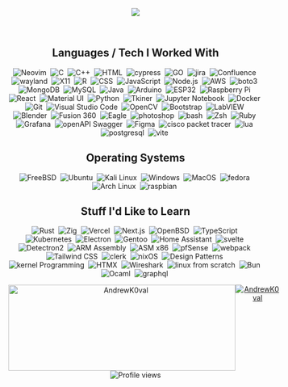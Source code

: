 


<p align="center">
    <p align="center"><img align="center" src="https://github-readme-streak-stats.herokuapp.com/?user=AndrewK0val&theme=midnight-purple"/></p>
</p>


<div>




  <br>
  
</div>


<div align="center" >

  ## Languages / Tech I Worked With



  ![Neovim](https://img.shields.io/badge/-Neovim-0D1117?style=flat&logo=neovim)&nbsp;
  ![C](https://img.shields.io/badge/-C-0D1117?style=flat&logo=C)&nbsp;
  ![C++](https://img.shields.io/badge/-C++-0D1117?style=flat&logo=C%2B%2B&logoColor=00599C)&nbsp;
  ![HTML](https://img.shields.io/badge/-HTML-0D1117?style=flat&logo=HTML5)&nbsp;
  ![cypress](https://img.shields.io/badge/-Cypress-0D1117?style=flat&logo=cypress)&nbsp;
  ![GO](https://img.shields.io/badge/-GO-0D1117?style=flat&logo=go)&nbsp;
  ![jira](https://img.shields.io/badge/-Jira-0D1117?style=flat&logo=jira-software)&nbsp;
  ![Confluence](https://img.shields.io/badge/-Confluence-0D1117?style=flat&logo=confluence)&nbsp;
  ![wayland](https://img.shields.io/badge/-Wayland-0D1117?style=flat&logo=wayland)&nbsp;
  ![X11](https://img.shields.io/badge/-X11-0D1117?style=flat&logo=X.Org)&nbsp;
  ![R](https://img.shields.io/badge/-R-0D1117?style=flat&logo=R)&nbsp;
  ![CSS](https://img.shields.io/badge/-CSS-0D1117?style=flat&logo=CSS3&logoColor=1572B6)&nbsp;
  ![JavaScript](https://img.shields.io/badge/-JavaScript-0D1117?style=flat&logo=javascript)&nbsp;
  ![Node.js](https://img.shields.io/badge/-Node.js-0D1117?style=flat&logo=node.js)&nbsp;
  ![AWS](https://img.shields.io/badge/-AWS-0D1117?style=flat&logo=amazon-aws)&nbsp;
  ![boto3](https://img.shields.io/badge/-boto3-0D1117?style=flat&logo=amazon-aws)&nbsp;
![MongoDB](https://img.shields.io/badge/-MongoDB-0D1117?style=flat&logo=mongodb)&nbsp;
![MySQL](https://img.shields.io/badge/-MySQL-0D1117?style=flat&logo=mysql)&nbsp;
![Java](https://img.shields.io/badge/-Java-0D1117?style=flat&logo=java)&nbsp;
  ![Arduino](https://img.shields.io/badge/-Arduino-0D1117?style=flat&logo=arduino)&nbsp;
  ![ESP32](https://img.shields.io/badge/-ESP32-0D1117?style=flat&logo=espressif)&nbsp;
  ![Raspberry Pi](https://img.shields.io/badge/-Raspberry%20Pi-0D1117?style=flat&logo=raspberry-pi)&nbsp;
  ![React](https://img.shields.io/badge/-React-0D1117?style=flat&logo=react)&nbsp;
  ![Material UI](https://img.shields.io/badge/-Material_UI-0D1117?style=flat&logo=material-ui)&nbsp;
  ![Python](https://img.shields.io/badge/-Python-0D1117?style=flat&logo=python)&nbsp;
  ![Tkiner](https://img.shields.io/badge/-Tkiner-0D1117?style=flat&logo=python)&nbsp;
  ![Jupyter Notebook](https://img.shields.io/badge/-Jupyter%20Notebook-0D1117?style=flat&logo=jupyter)&nbsp;
  ![Docker](https://img.shields.io/badge/-Docker-0D1117?style=flat&logo=docker)&nbsp;
  ![Git](https://img.shields.io/badge/-Git-0D1117?style=flat&logo=git)&nbsp;
  ![Visual Studio Code](https://img.shields.io/badge/-VS%20Code-0D1117?style=flat&logo=visual-studio-code&logoColor=007ACC)&nbsp;
  ![OpenCV](https://img.shields.io/badge/-OpenCV-0D1117?style=flat&logo=opencv)&nbsp;
  ![Bootstrap](https://img.shields.io/badge/-Bootstrap-0D1117?style=flat&logo=bootstrap)&nbsp;
  ![LabVIEW](https://img.shields.io/badge/-LabVIEW-0D1117?style=flat&logo=labview)&nbsp;
  ![Blender](https://img.shields.io/badge/-Blender-0D1117?style=flat&logo=blender)&nbsp;
  ![Fusion 360](https://img.shields.io/badge/-Fusion%20360-0D1117?style=flat&logo=autodesk)&nbsp;
  ![Eagle](https://img.shields.io/badge/-Eagle-0D1117?style=flat&logo=autodesk)&nbsp;
  ![photoshop](https://img.shields.io/badge/-Photoshop-0D1117?style=flat&logo=adobe-photoshop)&nbsp;
  ![bash](https://img.shields.io/badge/-bash-0D1117?style=flat&logo=gnu-bash)&nbsp;
  ![Zsh](https://img.shields.io/badge/-Zsh-0D1117?style=flat&logo=gnu-bash)&nbsp;
  ![Ruby](https://img.shields.io/badge/-Ruby-0D1117?style=flat&logo=ruby)&nbsp;
  ![Grafana](https://img.shields.io/badge/-Grafana-0D1117?style=flat&logo=grafana)&nbsp;
  ![openAPI Swagger](https://img.shields.io/badge/-OpenAPI%20Swagger-0D1117?style=flat&logo=swagger)&nbsp;
  ![Figma](https://img.shields.io/badge/-Figma-0D1117?style=flat&logo=figma)&nbsp;
  ![cisco packet tracer](https://img.shields.io/badge/-Cisco%20Packet%20Tracer-0D1117?style=flat&logo=cisco)&nbsp;
  ![lua](https://img.shields.io/badge/-Lua-0D1117?style=flat&logo=lua)&nbsp;
  ![postgresql](https://img.shields.io/badge/-PostgreSQL-0D1117?style=flat&logo=postgresql)&nbsp;
  ![vite](https://img.shields.io/badge/-Vite-0D1117?style=flat&logo=vite)&nbsp;
</div>

<div align="center">


##  Operating Systems

  ![FreeBSD](https://img.shields.io/badge/-FreeBSD-0D1117?style=flat&logo=freebsd)&nbsp;
  ![Ubuntu](https://img.shields.io/badge/-Ubuntu-0D1117?style=flat&logo=ubuntu)&nbsp;
  ![Kali Linux](https://img.shields.io/badge/-Kali%20Linux-0D1117?style=flat&logo=kali-linux)&nbsp;
  ![Windows](https://img.shields.io/badge/-Windows-0D1117?style=flat&logo=windows)&nbsp;
  ![MacOS](https://img.shields.io/badge/-MacOS-0D1117?style=flat&logo=apple)&nbsp;
  ![fedora](https://img.shields.io/badge/-Fedora-0D1117?style=flat&logo=fedora)&nbsp;
  ![Arch Linux](https://img.shields.io/badge/-Arch%20Linux-0D1117?style=flat&logo=arch-linux)&nbsp;
  ![raspbian](https://img.shields.io/badge/-Raspbian-0D1117?style=flat&logo=raspberry-pi)&nbsp;


## Stuff I'd Like to Learn
![Rust](https://img.shields.io/badge/-Rust-0D1117?style=flat&logo=rust)&nbsp;
![Zig](https://img.shields.io/badge/-Zig-0D1117?style=flat&logo=zig)&nbsp;
![Vercel](https://img.shields.io/badge/-Vercel-0D1117?style=flat&logo=vercel)&nbsp;
![Next.js](https://img.shields.io/badge/-Next.js-0D1117?style=flat&logo=next.js)&nbsp;
![OpenBSD](https://img.shields.io/badge/-OpenBSD-0D1117?style=flat&logo=openbsd)&nbsp;
![TypeScript](https://img.shields.io/badge/-TypeScript-0D1117?style=flat&logo=typescript)&nbsp;
![Kubernetes](https://img.shields.io/badge/-Kubernetes-0D1117?style=flat&logo=kubernetes)&nbsp;
![Electron](https://img.shields.io/badge/-Electron-0D1117?style=flat&logo=electron)&nbsp;
![Gentoo](https://img.shields.io/badge/-Gentoo-0D1117?style=flat&logo=gentoo)&nbsp;
![Home Assistant](https://img.shields.io/badge/-Home%20Assistant-0D1117?style=flat&logo=home-assistant)&nbsp;
![svelte](https://img.shields.io/badge/-Svelte-0D1117?style=flat&logo=svelte)&nbsp;
![Detectron2](https://img.shields.io/badge/-Detectron2-0D1117?style=flat&logo=pytorch)&nbsp;
![ARM Assembly](https://img.shields.io/badge/-ARM%20Assembly-0D1117?style=flat&logo=arm)&nbsp;
![ASM x86](https://img.shields.io/badge/-ASM%20x86-0D1117?style=flat&logo=assemblyscript)&nbsp;
![pfSense](https://img.shields.io/badge/-pfSense-0D1117?style=flat&logo=pfsense)&nbsp;
![webpack](https://img.shields.io/badge/-webpack-0D1117?style=flat&logo=webpack)&nbsp;
![Tailwind CSS](https://img.shields.io/badge/-Tailwind_CSS-0D1117?style=flat&logo=tailwind-css)&nbsp;
![clerk](https://img.shields.io/badge/-Clerk-0D1117?style=flat&logo=clerk)&nbsp;
![nixOS](https://img.shields.io/badge/-NixOS-0D1117?style=flat&logo=nixos)&nbsp;
![Design Patterns](https://img.shields.io/badge/-Design%20Patterns-0D1117?style=flat&logo=design-patterns)&nbsp;
![kernel Programming](https://img.shields.io/badge/-Kernel%20Programming-0D1117?style=flat&logo=kernel)&nbsp;
![HTMX](https://img.shields.io/badge/-HTMX-0D1117?style=flat&logo=htmx)&nbsp;
![Wireshark](https://img.shields.io/badge/-Wireshark-0D1117?style=flat&logo=wireshark)&nbsp;
![linux from scratch](https://img.shields.io/badge/-Linux%20From%20Scratch-0D1117?style=flat&logo=linux)&nbsp;
![Bun](https://img.shields.io/badge/Bun-000?logo=bun&logoColor=fff)&nbsp;
![Ocaml](https://img.shields.io/badge/-Ocaml-0D1117?style=flat&logo=ocaml)&nbsp;
![graphql](https://img.shields.io/badge/-GraphQL-0D1117?style=flat&logo=graphql)&nbsp;







</div>





<div align="center" style="display: inline-flex">

  <a href="https://github.com/AndrewK0val">
    <img width=450 height=170 align="center" alt="AndrewK0val" src="https://github-readme-stats.vercel.app/api?username=AndrewK0val&theme=midnight-purple&show_icons=true&count_private=true" />
  </a>
  <a href="https://github.com/AndrewK0val0">
    <img align="center" alt="AndrewK0val" src="https://github-readme-stats.vercel.app/api/top-langs/?username=AndrewK0val&theme=midnight-purple&layout=compact&count_private=false" />
  </a>
</div>

<br>

<div align="center">
<img src="https://komarev.com/ghpvc/?username=AndrewK0val&color=blueviolet" alt="Profile views" />
</div>




<div>

